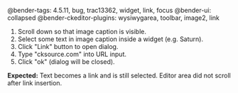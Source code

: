 @bender-tags: 4.5.11, bug, trac13362, widget, link, focus
@bender-ui: collapsed
@bender-ckeditor-plugins: wysiwygarea, toolbar, image2, link

1. Scroll down so that image caption is visible.
2. Select some text in image caption inside a widget (e.g. Saturn).
3. Click "Link" button to open dialog.
4. Type "cksource.com" into URL input.
5. Click "ok" (dialog will be closed).

**Expected:** Text becomes a link and is still selected. Editor area did not scroll after link insertion.
